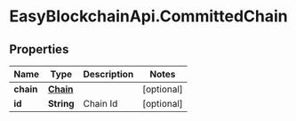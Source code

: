 # EasyBlockchainApi.CommittedChain

## Properties
Name | Type | Description | Notes
------------ | ------------- | ------------- | -------------
**chain** | [**Chain**](Chain.md) |  | [optional] 
**id** | **String** | Chain Id | [optional] 



